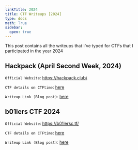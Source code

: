 ```yaml
---
linkTitle: 2024
title: CTF Writeups [2024]
type: docs
math: True
sidebar:
  open: true
---
```


This post contains all the writeups that I've typed for CTFs that I participated in the year 2024
## Hackpack (April Second Week, 2024)
`Official Website`: <a href="https://hackpack.club/">https://hackpack.club/</a>

`CTF details on CTFtime`: <a href="https://ctftime.org/event/2333/">here</a>

`Writeup Link (Blog post)`: <a href="./hackpack-ctf-llm-edition-2024/">here</a>

## b01lers CTF 2024
`Official Website`: <a href="https://b01lersc.tf/">https://b01lersc.tf/</a>

`CTF details on CTFtime`: <a href="https://ctftime.org/event/2250/">here</a>

`Writeup Link (Blog post)`: <a href="./hackpack-ctf-llm-edition-2024/">here</a>

